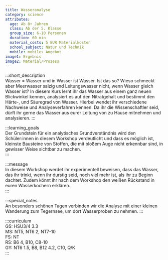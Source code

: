 ```yaml
---
title: Wasseranalyse
category: science
attributes:
  age: Ab 8+ Jahren
  class: Ab der 5. Klasse
  group_size: 6-10 Personen
  duration: 60 min  
  material_costs: 5 EUR Materialkosten
  school_subject: Natur und Technik
  mobile: mobiles Angebot
image1: Ergebnis
image2: Material/Prozess
---
```

:::short_description  
Wasser = Wasser und in Wasser ist Wasser. Ist das so? Wieso schmeckt aber Meerwasser salzig und Leitungswasser nicht, wenn Wasser gleich Wasser ist? In diesem Kurs lernt ihr das Wasser aus einem ganz neuen Blickwinkel kennen, analysiert es auf den Nitratgehalt und bestimmt den Härte-, und Säuregrad von Wasser. Hierbei wendet ihr verschiedene Nachweise und Analyseverfahren kennen. Da ihr die Wissenschaftler seid, dürft ihr gerne das Wasser aus eurer Leitung von zu Hause mitnehmen und analysieren.
:::

:::learning_goals  
Der Grundstein für ein analytisches Grundverständnis wird den Schüler:innen in diesem Workshop verdeutlicht und dass es möglich ist, kleinste Bausteine von Stoffen, die mit bloßem Auge nicht erkennbar sind, in gewisser Weise sichtbar zu machen.     
:::

:::message  
In diesem Workshop werdet ihr experimentell beweisen, dass das Wasser, das ihr trinkt, wenn ihr durstig seid, noch viel mehr ist, als ihr zu Beginn dachtet. Zudem könnt ihr nach dem Workshop den weißen Rückstand in euren Wasserkochern erklären.   
:::  

:::special_notes  
An besonders schönen Tagen verbinden wir die Analyse mit einer kleinen Wanderung zum Tegernsee, um dort Wasserproben zu nehmen.
:::

:::curriculum  
GS: HSU3/4 3.3  
MS: NT5, NT6 2, NT7-10  
FS: NT  
RS: B6 4, B10, C8-10  
GY: NT6 1.5, B8, B12 4.2, C10, Q/K     
:::
